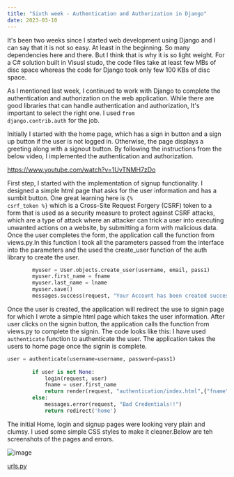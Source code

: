 ```yaml
---
title: "Sixth week - Authentication and Authorization in Django"
date: 2023-03-10
---
```


It's been two weeks since I started web development using Django and I can say that it is not so easy. At least in the beginning. So many dependencies here and there. But I think that is why it is so light weight. For a C# solution built in Visusl studo, the code files take at least few MBs of disc space whereas the code for Django took only few 100 KBs of disc space. 

As I mentioned last week, I continued to work with Django to complete the authentication and authorization on the web application. While there are good libraries that can handle authentication and authorization, It's important to select the right one. I used <code>from django.contrib.auth</code> for the job. 

Initially I started with the home page, which has a sign in button and a sign up button if the user is not logged in. Otherwise, the page displays a greeting along with a signout button. By following the instructions from the below video, I implemented the authentication and authorization.

<a href="https://www.youtube.com/watch?v=1UvTNMH7zDo">https://www.youtube.com/watch?v=1UvTNMH7zDo</a>

First step, I started with the implementation of signup functionality. I designed a simple html page that asks for the user information and has a sumbit button. One great learning here is <code>{% csrf_token %}</code> which is a Cross-Site Request Forgery (CSRF) token to a form that is used as a security measure to protect against CSRF attacks, which are a type of attack where an attacker can trick a user into executing unwanted actions on a website, by submitting a form with malicious data. Once the user completes the form, the application call the function from views.py.In this function I took all the parameters passed from the interface into the parameters and the used the create_user function of the auth library to create the user.

```python
        myuser = User.objects.create_user(username, email, pass1)
        myuser.first_name = fname
        myuser.last_name = lname
        myuser.save()
        messages.success(request, "Your Account has been created succesfully!")
```
Once the user is created, the application will redirect the use to signin page for which I wrote a simple html page which takes the user information. After user clicks on the signin button, the application calls the function from views.py to complete the signin. The code looks like this: I have used <code>authenticate</code> function to authenticate the user. The application takes the users to home page once the signin is complete.

```python
user = authenticate(username=username, password=pass1)
        
        if user is not None:
            login(request, user)
            fname = user.first_name
            return render(request, "authentication/index.html",{"fname":fname})
        else:
            messages.error(request, "Bad Credentials!!")
            return redirect('home')
```
The initial Home, login and signup pages were looking very plain and clumsy. I used some simple CSS styles to make it cleaner.Below are teh screenshots of the pages and errors.



![image](https://user-images.githubusercontent.com/113061137/222328579-ced1a035-2fc4-4a69-baca-d23e7accd428.png)

<a href="https://github.com/AbhilashKotha/CSCI5300_LanguageLearning_Abhilash/blob/main/PythonFiles\week5\firstWebapplicationWithDjango\firstWebapplicationWithDjango\urls.py">urls.py</a>